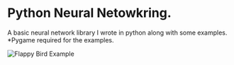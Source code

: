 # Python Neural Netowkring.
 A basic neural network library I wrote in python along with some examples. *Pygame required for the examples.


![Flappy Bird Example](https://github.com/AncientEntity/CNeuralNetworking/blob/master/imgs/examplegif.gif?raw=true)
